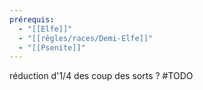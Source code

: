 ```yaml
---
prérequis:
  - "[[Elfe]]"
  - "[[règles/races/Demi-Elfe]]"
  - "[[Psenite]]"
---
```

réduction d'1/4 des coup des sorts ? #TODO
